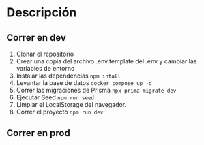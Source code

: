 # Descripción


## Correr en dev

1. Clonar el repositorio
2. Crear una copia del archivo .env.template del .env y cambiar las variables de entorno
3. Instalar las dependencias ```npm intall```
4. Levantar la base de datos ```docker compose up -d```
5. Correr las migraciones de Prisma ```npx prima migrate dev```
6. Ejecutar Seed ```npm run seed```
7. Limpiar el LocalStorage del navegador.
8. Correr el proyecto ```npm run dev```


## Correr en prod
